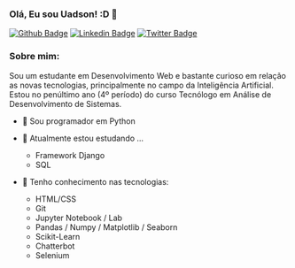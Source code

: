 ### Olá, Eu sou Uadson! :D 👋

<!--
**uadson/uadson** is a ✨ _special_ ✨ repository because its `README.md` (this file) appears on your GitHub profile.

Here are some ideas to get you started:

- 🔭 I’m currently working on ...
- 🌱 I’m currently learning ...
- 👯 I’m looking to collaborate on ...
- 🤔 I’m looking for help with ...
- 💬 Ask me about ...
- 📫 How to reach me: ...
- 😄 Pronouns: ...
- ⚡ Fun fact: ...
-->

[![Github Badge](https://img.shields.io/badge/-Github-000?style=flat-square&logo=Github&logoColor=white&link=https://github.com/uadson)](https://github.com/uadson)
[![Linkedin Badge](https://img.shields.io/badge/-LinkedIn-blue?style=flat-square&logo=Linkedin&logoColor=white&link=https://www.linkedin.com/in/uadsonfeitosa/)](https://www.linkedin.com/in/uadsonfeitosa/)
[![Twitter Badge](https://img.shields.io/badge/-Twitter-1ca0f1?style=flat-square&labelColor=1ca0f1&logo=twitter&logoColor=white&link=https://twitter.com/uadson_emile)](https://twitter.com/uadson_emile)

### Sobre mim:

Sou um estudante em Desenvolvimento Web e bastante curioso em relação as novas tecnologias, principalmente no campo da Inteligência Artificial. Estou no penúltimo ano (4º período) do curso Tecnólogo em Análise de Desenvolvimento de Sistemas.

- 🔭 Sou programador em Python

- 🌱 Atualmente estou estudando ...

	- Framework Django
	- SQL

- 🌱 Tenho conhecimento nas tecnologias:
	
	- HTML/CSS
	- Git
	- Jupyter Notebook / Lab
	- Pandas / Numpy / Matplotlib / Seaborn
	- Scikit-Learn
	- Chatterbot
	- Selenium